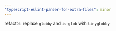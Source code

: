 ```yaml
---
"typescript-eslint-parser-for-extra-files": minor
---
```


refactor: replace `globby` and `is-glob` with `tinyglobby`
